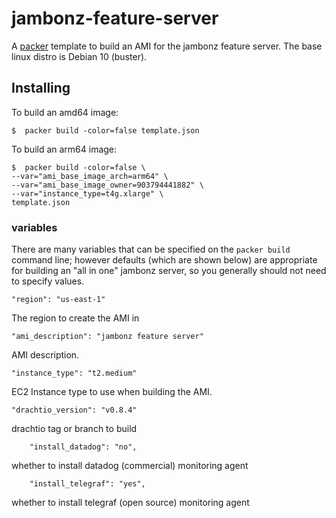 # jambonz-feature-server

A [packer](https://www.packer.io/) template to build an AMI for the jambonz feature server.  The base linux distro is Debian 10 (buster).

## Installing 

To build an amd64 image:

```
$  packer build -color=false template.json
```

To build an arm64 image:

```
$  packer build -color=false \
--var="ami_base_image_arch=arm64" \
--var="ami_base_image_owner=903794441882" \
--var="instance_type=t4g.xlarge" \
template.json
```

### variables
There are many variables that can be specified on the `packer build` command line; however defaults (which are shown below) are appropriate for building an "all in one" jambonz server, so you generally should not need to specify values.

```
"region": "us-east-1"
```
The region to create the AMI in

```
"ami_description": "jambonz feature server"
```
AMI description.

```
"instance_type": "t2.medium"
```
EC2 Instance type to use when building the AMI.


```
"drachtio_version": "v0.8.4"
```
drachtio tag or branch to build

```
    "install_datadog": "no",
```
whether to install datadog (commercial) monitoring agent

```
    "install_telegraf": "yes",
```
whether to install telegraf (open source) monitoring agent


